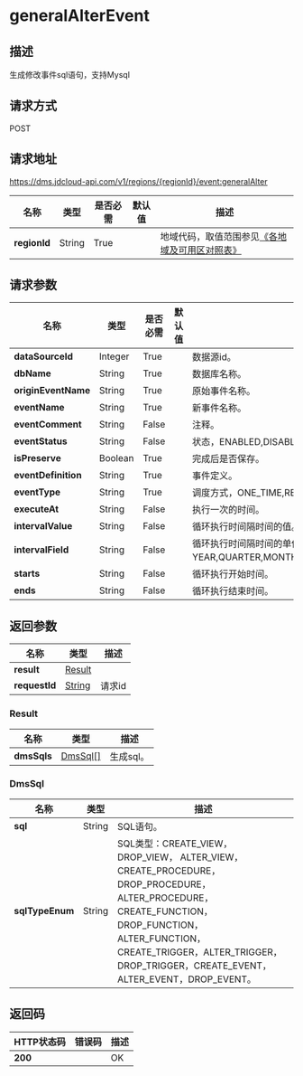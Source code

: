 # generalAlterEvent


## 描述
生成修改事件sql语句，支持Mysql

## 请求方式
POST

## 请求地址
https://dms.jdcloud-api.com/v1/regions/{regionId}/event:generalAlter

|名称|类型|是否必需|默认值|描述|
|---|---|---|---|---|
|**regionId**|String|True| |地域代码，取值范围参见[《各地域及可用区对照表》](../Enum-Definitions/Regions-AZ.md)|

## 请求参数
|名称|类型|是否必需|默认值|描述|
|---|---|---|---|---|
|**dataSourceId**|Integer|True| |数据源id。|
|**dbName**|String|True| |数据库名称。|
|**originEventName**|String|True| |原始事件名称。|
|**eventName**|String|True| |新事件名称。|
|**eventComment**|String|False| |注释。|
|**eventStatus**|String|False| |状态，ENABLED,DISABLED, SLAVESIDE_DISABLED。|
|**isPreserve**|Boolean|True| |完成后是否保存。|
|**eventDefinition**|String|True| |事件定义。|
|**eventType**|String|True| |调度方式，ONE_TIME,RECURRING。|
|**executeAt**|String|False| |执行一次的时间。|
|**intervalValue**|String|False| |循环执行时间隔时间的值。|
|**intervalField**|String|False| |循环执行时间隔时间的单位，YEAR,QUARTER,MONTH,WEEK,DAY,HOUR,MINUTE,SECOND,YEAR_MONTH,DAY_HOUR,DAY_MINUTE,DAY_SECOND,HOUR_MINUTE,HOUR_SECOND,MINUTE_SECOND。|
|**starts**|String|False| |循环执行开始时间。|
|**ends**|String|False| |循环执行结束时间。|


## 返回参数
|名称|类型|描述|
|---|---|---|
|**result**|[Result](#result)| |
|**requestId**|[String](#result)|请求id|

### <div id="Result">Result</div>
|名称|类型|描述|
|---|---|---|
|**dmsSqls**|[DmsSql[]](#dmssql)|生成sql。|
### <div id="DmsSql">DmsSql</div>
|名称|类型|描述|
|---|---|---|
|**sql**|String|SQL语句。|
|**sqlTypeEnum**|String|SQL类型：CREATE_VIEW，DROP_VIEW， ALTER_VIEW，CREATE_PROCEDURE，DROP_PROCEDURE， ALTER_PROCEDURE，CREATE_FUNCTION，DROP_FUNCTION， ALTER_FUNCTION，CREATE_TRIGGER，ALTER_TRIGGER，DROP_TRIGGER，CREATE_EVENT，ALTER_EVENT，DROP_EVENT。|

## 返回码
|HTTP状态码|错误码|描述|
|---|---|---|
|**200**||OK|

